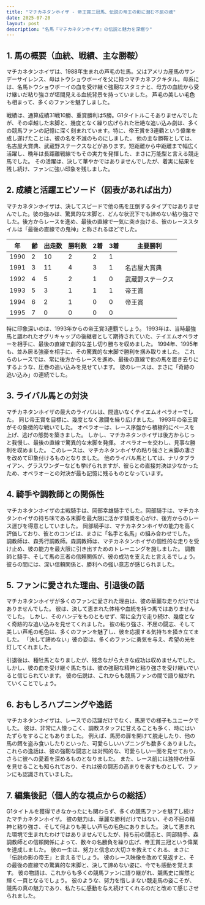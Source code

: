 ```yaml
---
title: "マチカネタンホイザ - 帝王賞三冠馬、伝説の帝王の影に潜む不屈の魂"
date: 2025-07-20
layout: post
description: "名馬『マチカネタンホイザ』の伝説と魅力を深堀り"
---
```


## 1. 馬の概要（血統、戦績、主な勝鞍）

マチカネタンホイザは、1988年生まれの芦毛の牡馬。父はアメリカ産馬のサンデーサイレンス、母はトウショウボーイを父に持つマチカネフクキタル。母系には、名馬トウショウボーイの血を受け継ぐ強靭なスタミナと、母方の血統から受け継いだ粘り強さが垣間見える血統背景を持っていました。  芦毛の美しい毛色も相まって、多くのファンを魅了しました。

戦績は、通算成績31戦10勝、重賞勝利は5勝。G1タイトルこそありませんでしたが、その卓越した末脚と、幾度となく繰り広げられた壮絶な追い込み劇は、多くの競馬ファンの記憶に深く刻まれています。特に、帝王賞を3連覇という偉業を成し遂げたことは、彼の名を不滅のものにしました。  他の主な勝鞍としては、名古屋大賞典、武蔵野ステークスなどがあります。短距離から中距離まで幅広く活躍し、晩年は長距離戦線でもその実力を発揮した、まさに万能型と言える競走馬でした。  その活躍は、決して華やかではありませんでしたが、着実に結果を残し続け、ファンに強い印象を残しました。


## 2. 成績と活躍エピソード（図表があれば出力）

マチカネタンホイザは、決してスピードで他の馬を圧倒するタイプではありませんでした。彼の強みは、驚異的な末脚と、どんな状況下でも諦めない粘り強さでした。後方からレースを進め、最後の直線で一気に突き抜ける、彼のレーススタイルは「最後の直線での鬼神」と称されるほどでした。

| 年 | 齢 | 出走数 | 勝利数 | 2着 | 3着 | 主要勝利 |
|---|---|---|---|---|---|---|
| 1990 | 2 | 10 | 2 | 2 | 1 |  |
| 1991 | 3 | 11 | 4 | 3 | 1 | 名古屋大賞典 |
| 1992 | 4 | 5 | 2 | 1 | 0 | 武蔵野ステークス |
| 1993 | 5 | 3 | 1 | 1 | 1 | 帝王賞 |
| 1994 | 6 | 2 | 1 | 0 | 0 | 帝王賞 |
| 1995 | 7 | 0 | 0 | 0 | 0 |  |


特に印象深いのは、1993年からの帝王賞3連覇でしょう。  1993年は、当時最強馬と謳われたオグリキャップの後継者として期待されていた、テイエムオペラオーを相手に、最後の直線で劇的な差し切り勝ちを収めました。  1994年、1995年も、並み居る強豪を相手に、その驚異的な末脚で勝利を掴み取りました。  これらのレースでは、常に後方からレースを進め、最後の直線で他の馬を置き去りにするような、圧巻の追い込みを見せています。  彼のレースは、まさに「奇跡の追い込み」の連続でした。


## 3. ライバル馬との対決

マチカネタンホイザの最大のライバルは、間違いなくテイエムオペラオーでした。  同じ帝王賞を目標に、幾度となく激闘を繰り広げました。  1993年の帝王賞がその象徴的な戦いでした。  オペラオーは、レース序盤から積極的にペースを上げ、逃げの態勢を築きました。  しかし、マチカネタンホイザは後方からじっと我慢し、最後の直線で驚異的な末脚を発揮。  オペラオーを交わし、見事な勝利を収めました。  このレースは、マチカネタンホイザの粘り強さと末脚の凄さを改めて印象付けるものとなりました。  他のライバル馬としては、ナリタブライアン、グラスワンダーなども挙げられますが、彼らとの直接対決は少なかったため、オペラオーとの対決が最も記憶に残るものとなっています。


## 4. 騎手や調教師との関係性

マチカネタンホイザの主戦騎手は、岡部幸雄騎手でした。岡部騎手は、マチカネタンホイザの持ち味である末脚を最大限に活かす騎乗を心がけ、後方からのレース運びを得意としていました。  岡部騎手は、マチカネタンホイザの能力を高く評価しており、彼とのコンビは、まさに「名手と名馬」の組み合わせでした。  調教師は、森秀行調教師。森調教師は、マチカネタンホイザの個性的な走りを受け止め、彼の能力を最大限に引き出すためのトレーニングを施しました。  調教師と騎手、そして馬の三者の信頼関係が、彼の成功を支えたと言えるでしょう。  彼らの間には、深い信頼関係と、勝利への強い意志が感じられました。


## 5. ファンに愛された理由、引退後の話

マチカネタンホイザが多くのファンに愛された理由は、彼の華麗な走りだけではありませんでした。  彼は、決して恵まれた体格や血統を持つ馬ではありませんでした。  しかし、そのハンデをものともせず、常に全力で走り続け、幾度となく奇跡的な追い込みを見せてくれました。  彼の粘り強さ、不屈の闘志、そして美しい芦毛の毛色は、多くのファンを魅了し、彼を応援する気持ちを掻き立てました。  「決して諦めない」彼の姿は、多くのファンに勇気を与え、希望の光を灯してくれました。

引退後は、種牡馬となりましたが、残念ながら大きな成功は収めませんでした。  しかし、彼の血を受け継ぐ馬たちは、彼の強靭な精神と粘り強さを受け継いでいると信じられています。  彼の伝説は、これからも競馬ファンの間で語り継がれていくことでしょう。


## 6. おもしろハプニングや逸話

マチカネタンホイザは、レースでの活躍だけでなく、馬房での様子もユニークでした。  彼は、非常に人懐っこく、調教スタッフに甘えることも多く、時にはいたずらをすることもありました。  例えば、馬房の扉を開けて脱走したり、他の馬の餌を盗み食いしたりといった、可愛らしいハプニングも数多くありました。  これらの逸話は、彼の強靭な闘志とは対照的な、可愛らしい一面を見せており、さらに彼への愛着を深めるものとなりました。  また、レース前には独特の仕草を見せることも知られており、それは彼の闘志の高まりを表すものとして、ファンにも認識されていました。


## 7. 編集後記（個人的な視点からの総括）

G1タイトルを獲得できなかったにも関わらず、多くの競馬ファンを魅了し続けたマチカネタンホイザ。  彼の魅力は、華麗な勝利だけではない、その不屈の精神と粘り強さ、そして何よりも美しい芦毛の毛色にありました。  決して恵まれた環境で生まれたわけではありませんでしたが、持ち前の闘志と、岡部騎手、森調教師との信頼関係によって、数々の名勝負を繰り広げ、帝王賞三冠という偉業を達成しました。  彼の一生は、努力と信念の大切さを教えてくれる、まさに「伝説の影の帝王」と言えるでしょう。  彼のレース映像を改めて見返すと、その最後の直線での驚異的な末脚と、決して諦めない姿に、今でも感動を覚えます。  彼の物語は、これからも多くの競馬ファンに語り継がれ、競馬史に燦然と輝く一頁となるでしょう。  彼のような、努力を惜しまない競走馬の姿こそが、競馬の真の魅力であり、私たちに感動を与え続けてくれるのだと改めて感じさせられました。

